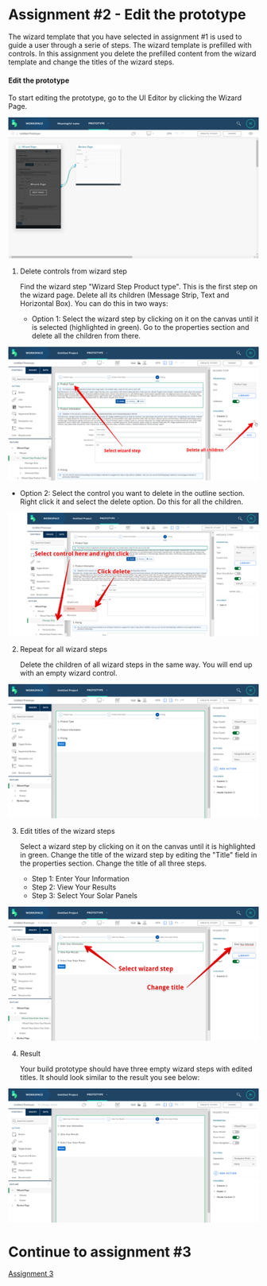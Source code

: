 # Assignment #2 - Edit the prototype
The wizard template that you have selected in assignment #1 is used to guide a user through a serie of steps. The wizard template is prefilled with controls. In this assignment you delete the prefilled content from the wizard template and change the titles of the wizard steps.

#### Edit the prototype

To start editing the prototype, go to the UI Editor by clicking the Wizard Page.

![Edit wizard page](https://github.com/Innov8ion-developer/SAP_Build_Assignments/blob/master/img/editThePrototype1.png)

1. Delete controls from wizard step

   Find the wizard step "Wizard Step Product type". This is the first step on the wizard page. Delete all its children (Message Strip, Text and Horizontal Box). You can do this in two ways:
   
   + Option 1: Select the wizard step by clicking on it on the canvas until it is selected (highlighted in green). Go to the properties section and delete all the children from there.
   
![Delete option 1](https://github.com/Innov8ion-developer/SAP_Build_Assignments/blob/master/img/editThePrototype10.png)
   
   + Option 2: Select the control you want to delete in the outline section. Right click it and select the delete option. Do this for all the children.
   
![Delete option 2](https://github.com/Innov8ion-developer/SAP_Build_Assignments/blob/master/img/editThePrototype11.png)

2. Repeat for all wizard steps

   Delete the children of all wizard steps in the same way. You will end up with an empty wizard control.
   
![Empty wizard steps](https://github.com/Innov8ion-developer/SAP_Build_Assignments/blob/master/img/editThePrototype12.png)

3. Edit titles of the wizard steps

   Select a wizard step by clicking on it on the canvas until it is highlighted in green. Change the title of the wizard step by editing the "Title" field in the properties section. Change the title of all three steps.
   
   + Step 1: Enter Your Information
   + Step 2: View Your Results
   + Step 3: Select Your Solar Panels
   
![Editing titles](https://github.com/Innov8ion-developer/SAP_Build_Assignments/blob/master/img/editThePrototype14.png)
   
4. Result

   Your build prototype should have three empty wizard steps with edited titles. It should look similar to the result you see below:
   
![Titles edited](https://github.com/Innov8ion-developer/SAP_Build_Assignments/blob/master/img/editThePrototype13.png)

# Continue to assignment #3
[Assignment 3](https://github.com/Innov8ion-developer/SAP_Build_Assignments/blob/3_Edit_Step_1)
